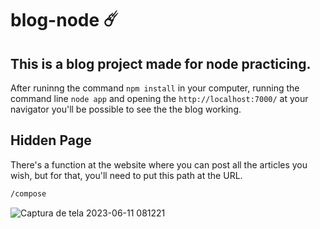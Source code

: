 # blog-node ☄️
## This is a blog project made for node practicing.

After runinng the command `npm install` in your computer, running the command line `node app` and opening the `http://localhost:7000/` at your navigator you'll be possible to see the the blog working.

## Hidden Page
There's a function at the website where you can post all the articles you wish, but for that, you'll need to put this path at the URL.

```bash 
/compose
```
![Captura de tela 2023-06-11 081221](https://github.com/gustapine/blog-node/assets/90855105/f1de5a5d-5ff5-4e11-b3ce-5c596cc95521)
